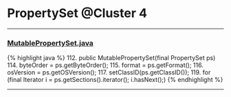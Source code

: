 # PropertySet @Cluster 4

***

### [MutablePropertySet.java](https://searchcode.com/codesearch/view/15642695/)
{% highlight java %}
112. public MutablePropertySet(final PropertySet ps)
114.     byteOrder = ps.getByteOrder();
115.     format = ps.getFormat();
116.     osVersion = ps.getOSVersion();
117.     setClassID(ps.getClassID());
119.     for (final Iterator i = ps.getSections().iterator(); i.hasNext();)
{% endhighlight %}

***

